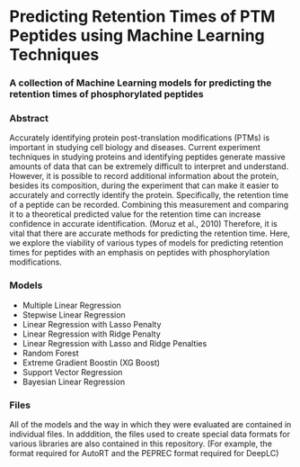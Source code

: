 # Predicting Retention Times of PTM Peptides using Machine Learning Techniques
### A collection of Machine Learning models for predicting the retention times of phosphorylated peptides
### Abstract
Accurately identifying protein post-translation modifications (PTMs) is important in studying cell biology
and diseases. Current experiment techniques in studying proteins and identifying peptides generate
massive amounts of data that can be extremely difficult to interpret and understand. However, it is
possible to record additional information about the protein, besides its composition, during the experiment
that can make it easier to accurately and correctly identify the protein. Specifically, the retention time of a
peptide can be recorded. Combining this measurement and comparing it to a theoretical predicted value
for the retention time can increase confidence in accurate identification. (Moruz et al., 2010) Therefore, it
is vital that there are accurate methods for predicting the retention time. Here, we explore the viability of
various types of models for predicting retention times for peptides with an emphasis on peptides with
phosphorylation modifications.

### Models
- Multiple Linear Regression
- Stepwise Linear Regression
- Linear Regression with Lasso Penalty
- Linear Regression with Ridge Penalty
- Linear Regression with Lasso and Ridge Penalties
- Random Forest
- Extreme Gradient Boostin (XG Boost)
- Support Vector Regression
- Bayesian Linear Regression

### Files
All of the models and the way in which they were evaluated are contained in individual files. In adddition, the files used to create special data formats for various libraries are also contained in this repository. (For example, the format required for AutoRT and the PEPREC format required for DeepLC)
